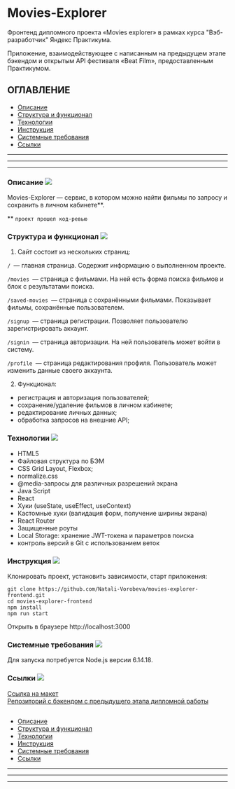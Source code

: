 # Movies-Explorer

Фронтенд дипломного проекта «Movies explorer» в рамках курса "Вэб-разработчик" Яндекс Практикума.

Приложение, взаимодействующее с написанным на предыдущем этапе бэкендом и открытым API фестиваля «Beat Film»,
предоставленным Практикумом.

## ОГЛАВЛЕНИЕ
* [Описание](#описание  'Переход к пункту "Описание"')
* [Структура и функционал](#структура-и-функционал 'Переход к пункту "Структура и функционал"')
* [Технологии](#технологии 'Переход к пункту "Технологии"')
* [Инструкция](#инструкция 'Переход к пункту "Инструкция"')
* [Системные требования](#системные-требования 'Переход к пункту "Системные требования"')
* [Ссылки](#ссылки 'Переход к пункту "Ссылки"')
***
***
***
###  Описание ![](https://cdn.jsdelivr.net/gh/Readme-Workflows/Readme-Icons@main/icons/octicons/ApprovedChanges.svg)
Movies-Explorer — cервис, в котором можно найти фильмы по запросу и сохранить в личном кабинете**.   

  ** `проект прошел код-ревью`

### Структура и функционал ![](https://cdn.jsdelivr.net/gh/Readme-Workflows/Readme-Icons@main/icons/octicons/ApprovedChanges.svg)
1. Сайт состоит из нескольких страниц:

```/ ```— главная страница. Содержит информацию о выполненном проекте.

```/movies ```— страница с фильмами. На ней есть форма поиска фильмов и блок с результатами поиска.

```/saved-movies ```— страница с сохранёнными фильмами. Показывает фильмы, сохранённые пользователем.

```/signup ```— страница регистрации. Позволяет пользователю зарегистрировать аккаунт.

```/signin ```— страница авторизации. На ней пользователь может войти в систему.

```/profile ```— страница редактирования профиля. Пользователь может изменить данные своего аккаунта.

2. Функционал:

* регистрация и авторизация пользователей;
* сохранение/удаление фильмов в личном кабинете;
* редактирование личных данных;
* обработка запросов на внешние API;

### Технологии ![](https://cdn.jsdelivr.net/gh/Readme-Workflows/Readme-Icons@main/icons/octicons/ApprovedChanges.svg)
* HTML5
* Файловая структура по БЭМ
* CSS Grid Layout, Flexbox;
* normalize.css
* @media-запросы для различных разрешений экрана
* Java Script
* React
* Хуки (useState, useEffect, useContext)
* Кастомные хуки (валидация форм, получение ширины экрана)
* React Router
* Защищенные роуты
* Local Storage: хранение JWT-токена и параметров поиска
* контроль версий в Git с использованием веток

### Инструкция ![](https://cdn.jsdelivr.net/gh/Readme-Workflows/Readme-Icons@main/icons/octicons/ApprovedChanges.svg)
Клонировать проект, установить зависимости, старт приложения:
```
git clone https://github.com/Natali-Vorobeva/movies-explorer-frontend.git
cd movies-explorer-frontend
npm install
npm run start
```
Открыть в браузере http://localhost:3000


### Системные требования ![](https://cdn.jsdelivr.net/gh/Readme-Workflows/Readme-Icons@main/icons/octicons/ApprovedChanges.svg)
Для запуска потребуется Node.js версии 6.14.18.



### Ссылки ![](https://cdn.jsdelivr.net/gh/Readme-Workflows/Readme-Icons@main/icons/octicons/ApprovedChanges.svg)
[Ссылка на макет](https://disk.yandex.ru/d/-kBJ0A7bgcTBjg)   
[Репозиторий с бэкендом с предыдущего этапа дипломной работы](https://github.com/Natali-Vorobeva/movies-explorer-api)

##
* [Описание](#описание  'Переход к пункту "Описание"')
* [Структура и функционал](#структура-и-функционал 'Переход к пункту "Структура и функционал"')
* [Технологии](#технологии 'Переход к пункту "Технологии"')
* [Инструкция](#инструкция 'Переход к пункту "Инструкция"')
* [Системные требования](#системные-требования 'Переход к пункту "Системные требования"')
* [Ссылки](#ссылки 'Переход к пункту "Ссылки"')
***
***
***

